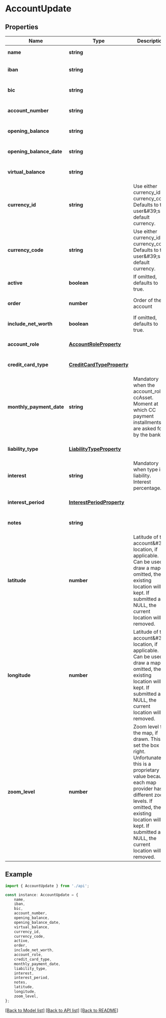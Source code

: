 # AccountUpdate


## Properties

Name | Type | Description | Notes
------------ | ------------- | ------------- | -------------
**name** | **string** |  | [default to undefined]
**iban** | **string** |  | [optional] [default to undefined]
**bic** | **string** |  | [optional] [default to undefined]
**account_number** | **string** |  | [optional] [default to undefined]
**opening_balance** | **string** |  | [optional] [default to undefined]
**opening_balance_date** | **string** |  | [optional] [default to undefined]
**virtual_balance** | **string** |  | [optional] [default to undefined]
**currency_id** | **string** | Use either currency_id or currency_code. Defaults to the user\&#39;s default currency. | [optional] [default to undefined]
**currency_code** | **string** | Use either currency_id or currency_code. Defaults to the user\&#39;s default currency. | [optional] [default to undefined]
**active** | **boolean** | If omitted, defaults to true. | [optional] [default to true]
**order** | **number** | Order of the account | [optional] [default to undefined]
**include_net_worth** | **boolean** | If omitted, defaults to true. | [optional] [default to true]
**account_role** | [**AccountRoleProperty**](AccountRoleProperty.md) |  | [optional] [default to undefined]
**credit_card_type** | [**CreditCardTypeProperty**](CreditCardTypeProperty.md) |  | [optional] [default to undefined]
**monthly_payment_date** | **string** | Mandatory when the account_role is ccAsset. Moment at which CC payment installments are asked for by the bank. | [optional] [default to undefined]
**liability_type** | [**LiabilityTypeProperty**](LiabilityTypeProperty.md) |  | [optional] [default to undefined]
**interest** | **string** | Mandatory when type is liability. Interest percentage. | [optional] [default to undefined]
**interest_period** | [**InterestPeriodProperty**](InterestPeriodProperty.md) |  | [optional] [default to undefined]
**notes** | **string** |  | [optional] [default to undefined]
**latitude** | **number** | Latitude of the account\&#39;s location, if applicable. Can be used to draw a map. If omitted, the existing location will be kept. If submitted as NULL, the current location will be removed. | [optional] [default to undefined]
**longitude** | **number** | Latitude of the account\&#39;s location, if applicable. Can be used to draw a map. If omitted, the existing location will be kept. If submitted as NULL, the current location will be removed. | [optional] [default to undefined]
**zoom_level** | **number** | Zoom level for the map, if drawn. This to set the box right. Unfortunately this is a proprietary value because each map provider has different zoom levels. If omitted, the existing location will be kept. If submitted as NULL, the current location will be removed. | [optional] [default to undefined]

## Example

```typescript
import { AccountUpdate } from './api';

const instance: AccountUpdate = {
    name,
    iban,
    bic,
    account_number,
    opening_balance,
    opening_balance_date,
    virtual_balance,
    currency_id,
    currency_code,
    active,
    order,
    include_net_worth,
    account_role,
    credit_card_type,
    monthly_payment_date,
    liability_type,
    interest,
    interest_period,
    notes,
    latitude,
    longitude,
    zoom_level,
};
```

[[Back to Model list]](../README.md#documentation-for-models) [[Back to API list]](../README.md#documentation-for-api-endpoints) [[Back to README]](../README.md)
